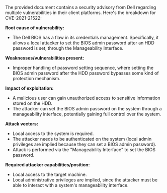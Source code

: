 The provided document contains a security advisory from Dell regarding multiple vulnerabilities in their client platforms. Here's the breakdown for CVE-2021-21522:

**Root cause of vulnerability:**
- The Dell BIOS has a flaw in its credentials management. Specifically, it allows a local attacker to set the BIOS admin password after an HDD password is set, through the Manageability Interface.

**Weaknesses/vulnerabilities present:**
- Improper handling of password setting sequence, where setting the BIOS admin password after the HDD password bypasses some kind of protection mechanism.

**Impact of exploitation:**
- A malicious user can gain unauthorized access to sensitive information stored on the HDD.
- The attacker can set the BIOS admin password on the system through a manageability interface, potentially gaining full control over the system.

**Attack vectors:**
- Local access to the system is required.
- The attacker needs to be authenticated on the system (local admin privileges are implied because they can set a BIOS admin password).
- Attack is performed via the "Manageability Interface" to set the BIOS password.

**Required attacker capabilities/position:**
- Local access to the target machine.
-  Local administrative privileges are implied, since the attacker must be able to interact with a system's manageability interface.